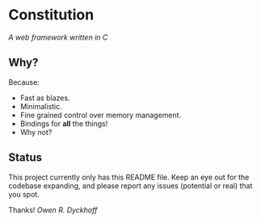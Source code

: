 Constitution
============

*A web framework written in C*

Why?
----

Because:
 * Fast as blazes.
 * Minimalistic.
 * Fine grained control over memory management.
 * Bindings for **all** the things!
 * Why not?

Status
------

This project currently only has this README file. Keep an eye out for the codebase expanding, and please report any issues (potential or real) that you spot.

Thanks!
*Owen R. Dyckhoff*
